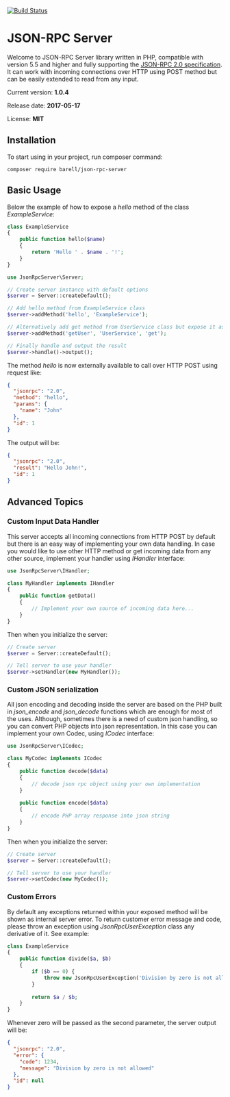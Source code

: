 [![Build Status](https://travis-ci.org/barell/json-rpc-server.svg?branch=master)](https://travis-ci.org/barell/json-rpc-server)

# JSON-RPC Server

Welcome to JSON-RPC Server library written in PHP, compatible with version 5.5 and higher and fully supporting the
[JSON-RPC 2.0 specification](http://www.jsonrpc.org/specification). It can work with incoming connections over HTTP using POST method but 
can be easily extended to read from any input.

Current version: **1.0.4** 

Release date: **2017-05-17**

License: **MIT**

## Installation

To start using in your project, run composer command:
```
composer require barell/json-rpc-server
```

## Basic Usage

Below the example of how to expose a *hello* method of the class *ExampleService*:

```php
class ExampleService
{
    public function hello($name)
    {
        return 'Hello ' . $name . '!';
    }
}

use JsonRpcServer\Server;

// Create server instance with default options
$server = Server::createDefault();

// Add hello method from ExampleService class
$server->addMethod('hello', 'ExampleService');

// Alternatively add get method from UserService class but expose it as getUser
$server->addMethod('getUser', 'UserService', 'get');

// Finally handle and output the result
$server->handle()->output();
```
The method *hello* is now externally available to call over HTTP POST using request like:
```json
{
  "jsonrpc": "2.0",
  "method": "hello",
  "params": {
    "name": "John"
  },
  "id": 1
}
```
The output will be:
```json
{
  "jsonrpc": "2.0",
  "result": "Hello John!",
  "id": 1
}
```

## Advanced Topics

### Custom Input Data Handler

This server accepts all incoming connections from HTTP POST by default but there is an easy way of implementing your own 
data handling. In case you would like to use other HTTP method or get incoming data from any other source, implement your handler 
using *IHandler* interface:
```php
use JsonRpcServer\IHandler;

class MyHandler implements IHandler
{
    public function getData()
    {
        // Implement your own source of incoming data here...
    }
}
```
Then when you initialize the server:
```php
// Create server
$server = Server::createDefault();

// Tell server to use your handler
$server->setHandler(new MyHandler());
```

### Custom JSON serialization

All json encoding and decoding inside the server are based on the PHP built in *json_encode* and *json_decode* functions which
are enough for most of the uses. Although, sometimes there is a need of custom json handling, so you can convert PHP objects
into json representation. In this case you can implement your own Codec, using *ICodec* interface:
```php
use JsonRpcServer\ICodec;

class MyCodec implements ICodec
{
    public function decode($data)
    {
        // decode json rpc object using your own implementation
    }
    
    public function encode($data)
    {
        // encode PHP array response into json string
    }
}
```
Then when you initialize the server:
```php
// Create server
$server = Server::createDefault();

// Tell server to use your handler
$server->setCodec(new MyCodec());
```

### Custom Errors

By default any exceptions returned within your exposed method will be shown as internal server error.
To return customer error message and code, please throw an exception using *JsonRpcUserException* class any derivative of it. 
See example:

```php
class ExampleService
{
    public function divide($a, $b)
    {
        if ($b == 0) {
            throw new JsonRpcUserException('Division by zero is not allowed', 1234);
        }
        
        return $a / $b;
    }
}
```
Whenever zero will be passed as the second parameter, the server output will be:
```json
{
  "jsonrpc": "2.0",
  "error": {
    "code": 1234,
    "message": "Division by zero is not allowed"
  },
  "id": null
}
```
